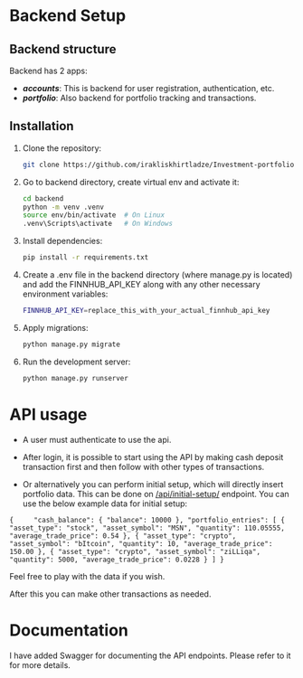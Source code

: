 # Backend Setup

## Backend structure
Backend has 2 apps:
- _**accounts**_: This is backend for user registration, authentication, etc.
- _**portfolio**_: Also backend for portfolio tracking and transactions.


## Installation

1. Clone the repository:
   ```sh
   git clone https://github.com/irakliskhirtladze/Investment-portfolio-tracker.git
   ```

2. Go to backend directory, create virtual env and activate it:
    ```sh
    cd backend
    python -m venv .venv
    source env/bin/activate  # On Linux
    .venv\Scripts\activate   # On Windows
    ```

3. Install dependencies:
    ```sh
    pip install -r requirements.txt
    ```

4. Create a .env file in the backend directory (where manage.py is located) and add the FINNHUB_API_KEY along with any other necessary environment variables:
    ```sh
    FINNHUB_API_KEY=replace_this_with_your_actual_finnhub_api_key
    ```

4. Apply migrations:
    ```sh
    python manage.py migrate
    ```

5. Run the development server:
    ```sh
    python manage.py runserver
    ```



# API usage
- A user must authenticate to use the api.

- After login, it is possible to start using the API by making cash deposit transaction first and then follow with other types 
of transactions.

- Or alternatively you can perform initial setup, which will directly insert portfolio data.
This can be done on [/api/initial-setup/]() endpoint. You can use the below example data for initial setup:

`
{    
    "cash_balance": {
        "balance": 10000
    },
    "portfolio_entries": [
        {
            "asset_type": "stock",
            "asset_symbol": "MSN",
            "quantity": 110.05555,
            "average_trade_price": 0.54
        },
        {
            "asset_type": "crypto",
            "asset_symbol": "bItcoin",
            "quantity": 10,
            "average_trade_price": 150.00
        },
        {
            "asset_type": "crypto",
            "asset_symbol": "ziLLiqa",
            "quantity": 5000,
            "average_trade_price": 0.0228
        }
    ]
}
`

Feel free to play with the data if you wish.

After this you can make other transactions as needed.

# Documentation
I have added Swagger for documenting the API endpoints. Please refer to it for more details.